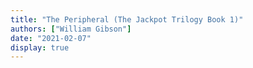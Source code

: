 ```yaml
---
title: "The Peripheral (The Jackpot Trilogy Book 1)"
authors: ["William Gibson"]
date: "2021-02-07"
display: true
---
```


<!-- Your comments or review here -->
